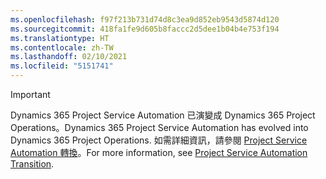```yaml
---
ms.openlocfilehash: f97f213b731d74d8c3ea9d852eb9543d5874d120
ms.sourcegitcommit: 418fa1fe9d605b8faccc2d5dee1b04b4e753f194
ms.translationtype: HT
ms.contentlocale: zh-TW
ms.lasthandoff: 02/10/2021
ms.locfileid: "5151741"
---
```

> [!IMPORTANT]
> <span data-ttu-id="f6925-101">Dynamics 365 Project Service Automation 已演變成 Dynamics 365 Project Operations。</span><span class="sxs-lookup"><span data-stu-id="f6925-101">Dynamics 365 Project Service Automation has evolved into Dynamics 365 Project Operations.</span></span> <span data-ttu-id="f6925-102">如需詳細資訊，請參閱 [Project Service Automation 轉換](https://dynamics.microsoft.com/en-us/project-service-automation/overview/)。</span><span class="sxs-lookup"><span data-stu-id="f6925-102">For more information, see [Project Service Automation Transition](https://dynamics.microsoft.com/en-us/project-service-automation/overview/).</span></span>
